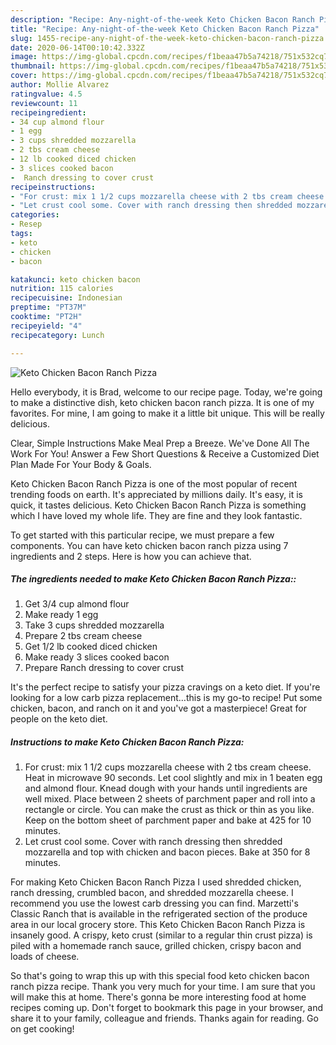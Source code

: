 ```yaml
---
description: "Recipe: Any-night-of-the-week Keto Chicken Bacon Ranch Pizza"
title: "Recipe: Any-night-of-the-week Keto Chicken Bacon Ranch Pizza"
slug: 1455-recipe-any-night-of-the-week-keto-chicken-bacon-ranch-pizza
date: 2020-06-14T00:10:42.332Z
image: https://img-global.cpcdn.com/recipes/f1beaa47b5a74218/751x532cq70/keto-chicken-bacon-ranch-pizza-recipe-main-photo.jpg
thumbnail: https://img-global.cpcdn.com/recipes/f1beaa47b5a74218/751x532cq70/keto-chicken-bacon-ranch-pizza-recipe-main-photo.jpg
cover: https://img-global.cpcdn.com/recipes/f1beaa47b5a74218/751x532cq70/keto-chicken-bacon-ranch-pizza-recipe-main-photo.jpg
author: Mollie Alvarez
ratingvalue: 4.5
reviewcount: 11
recipeingredient:
- 34 cup almond flour
- 1 egg
- 3 cups shredded mozzarella
- 2 tbs cream cheese
- 12 lb cooked diced chicken
- 3 slices cooked bacon
-  Ranch dressing to cover crust
recipeinstructions:
- "For crust: mix 1 1/2 cups mozzarella cheese with 2 tbs cream cheese. Heat in microwave 90 seconds. Let cool slightly and mix in 1 beaten egg and almond flour. Knead dough with your hands until ingredients are well mixed. Place between 2 sheets of parchment paper and roll into a rectangle or circle. You can make the crust as thick or thin as you like. Keep on the bottom sheet of parchment paper and bake at 425 for 10 minutes."
- "Let crust cool some. Cover with ranch dressing then shredded mozzarella and top with chicken and bacon pieces. Bake at 350 for 8 minutes."
categories:
- Resep
tags:
- keto
- chicken
- bacon

katakunci: keto chicken bacon
nutrition: 115 calories
recipecuisine: Indonesian
preptime: "PT37M"
cooktime: "PT2H"
recipeyield: "4"
recipecategory: Lunch

---
```



![Keto Chicken Bacon Ranch Pizza](https://img-global.cpcdn.com/recipes/f1beaa47b5a74218/751x532cq70/keto-chicken-bacon-ranch-pizza-recipe-main-photo.jpg)

Hello everybody, it is Brad, welcome to our recipe page. Today, we're going to make a distinctive dish, keto chicken bacon ranch pizza. It is one of my favorites. For mine, I am going to make it a little bit unique. This will be really delicious.

Clear, Simple Instructions Make Meal Prep a Breeze. We&#39;ve Done All The Work For You! Answer a Few Short Questions &amp; Receive a Customized Diet Plan Made For Your Body &amp; Goals.

Keto Chicken Bacon Ranch Pizza is one of the most popular of recent trending foods on earth. It's appreciated by millions daily. It's easy, it is quick, it tastes delicious. Keto Chicken Bacon Ranch Pizza is something which I have loved my whole life. They are fine and they look fantastic.


To get started with this particular recipe, we must prepare a few components. You can have keto chicken bacon ranch pizza using 7 ingredients and 2 steps. Here is how you can achieve that.

##### The ingredients needed to make Keto Chicken Bacon Ranch Pizza::

1. Get 3/4 cup almond flour
1. Make ready 1 egg
1. Take 3 cups shredded mozzarella
1. Prepare 2 tbs cream cheese
1. Get 1/2 lb cooked diced chicken
1. Make ready 3 slices cooked bacon
1. Prepare  Ranch dressing to cover crust


It&#39;s the perfect recipe to satisfy your pizza cravings on a keto diet. If you&#39;re looking for a low carb pizza replacement…this is my go-to recipe! Put some chicken, bacon, and ranch on it and you&#39;ve got a masterpiece! Great for people on the keto diet. 

##### Instructions to make Keto Chicken Bacon Ranch Pizza:

1. For crust: mix 1 1/2 cups mozzarella cheese with 2 tbs cream cheese. Heat in microwave 90 seconds. Let cool slightly and mix in 1 beaten egg and almond flour. Knead dough with your hands until ingredients are well mixed. Place between 2 sheets of parchment paper and roll into a rectangle or circle. You can make the crust as thick or thin as you like. Keep on the bottom sheet of parchment paper and bake at 425 for 10 minutes.
1. Let crust cool some. Cover with ranch dressing then shredded mozzarella and top with chicken and bacon pieces. Bake at 350 for 8 minutes.


For making Keto Chicken Bacon Ranch Pizza I used shredded chicken, ranch dressing, crumbled bacon, and shredded mozzarella cheese. I recommend you use the lowest carb dressing you can find. Marzetti&#39;s Classic Ranch that is available in the refrigerated section of the produce area in our local grocery store. This Keto Chicken Bacon Ranch Pizza is insanely good. A crispy, keto crust (similar to a regular thin crust pizza) is piled with a homemade ranch sauce, grilled chicken, crispy bacon and loads of cheese. 

So that's going to wrap this up with this special food keto chicken bacon ranch pizza recipe. Thank you very much for your time. I am sure that you will make this at home. There's gonna be more interesting food at home recipes coming up. Don't forget to bookmark this page in your browser, and share it to your family, colleague and friends. Thanks again for reading. Go on get cooking!

